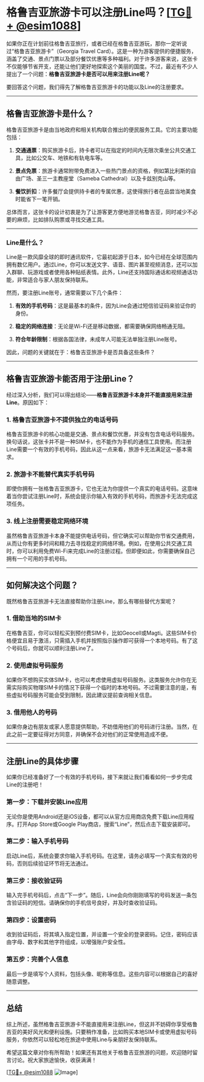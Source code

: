 # 格鲁吉亚旅游卡可以注册Line吗？[[TG💪+ @esim1088](https://t.me/s/esim1088)]

如果你正在计划前往格鲁吉亚旅行，或者已经在格鲁吉亚游玩，那你一定听说过“格鲁吉亚旅游卡”（Georgia Travel Card）。这是一种为游客提供的便捷服务，涵盖了交通、景点门票以及部分餐饮优惠等多种福利。对于许多游客来说，这张卡不仅能够节省开支，还能让他们更好地探索这个美丽的国度。不过，最近有不少人提出了一个问题：**格鲁吉亚旅游卡是否可以用来注册Line呢？**

要回答这个问题，我们得先了解格鲁吉亚旅游卡的功能以及Line的注册要求。

---

## 格鲁吉亚旅游卡是什么？

格鲁吉亚旅游卡是由当地政府和相关机构联合推出的便民服务工具。它的主要功能包括：

1. **交通通票**：购买旅游卡后，持卡者可以在指定的时间内无限次乘坐公共交通工具，比如公交车、地铁和有轨电车等。
   
2. **景点免票**：旅游卡通常附带免费进入一些热门景点的资格，例如第比利斯的自由广场、圣三一主教座堂（Sameba Cathedral）以及卡兹别克山等。
   
3. **餐饮折扣**：许多餐厅会提供持卡者的专属优惠，这使得旅行者在品尝当地美食时能省下一笔开销。

总体而言，这张卡的设计初衷是为了让游客更方便地游览格鲁吉亚，同时减少不必要的麻烦，比如排队购票或寻找交通工具。

---

### Line是什么？

Line是一款风靡全球的即时通讯软件，它最初起源于日本，如今已经在全球范围内拥有数亿用户。通过Line，你可以发送文字、语音、图片甚至视频消息，还可以加入群聊、玩游戏或者使用各种贴纸表情。此外，Line还支持国际通话和视频通话功能，非常适合与家人朋友保持联系。

然而，要注册Line账号，通常需要以下几个条件：

1. **有效的手机号码**：这是最基本的条件，因为Line会通过短信验证码来验证你的身份。
   
2. **稳定的网络连接**：无论是Wi-Fi还是移动数据，都需要确保网络畅通无阻。

3. **符合年龄限制**：根据各国法律，未成年人可能无法单独注册Line账号。

因此，问题的关键就在于：格鲁吉亚旅游卡是否具备这些条件？

---

## 格鲁吉亚旅游卡能否用于注册Line？

经过深入分析，我们可以得出结论——**格鲁吉亚旅游卡本身并不能直接用来注册Line**。原因如下：

### 1. 格鲁吉亚旅游卡不提供独立的电话号码

格鲁吉亚旅游卡的核心功能是交通、景点和餐饮优惠，并没有包含电话号码服务。换句话说，这张卡并不是一种SIM卡，也不能作为手机的通信工具使用。而注册Line需要一个有效的手机号码，因此从这一点来看，旅游卡无法满足这一基本需求。

### 2. 旅游卡不能替代真实手机号码

即使你拥有一张格鲁吉亚旅游卡，它也无法为你提供一个真实的电话号码。这意味着当你尝试注册Line时，系统会提示你输入有效的手机号码，而旅游卡无法完成这项任务。

### 3. 线上注册需要稳定网络环境

虽然格鲁吉亚旅游卡本身不能提供电话号码，但它确实可以帮助你节省交通费用，从而让你有更多时间和精力去寻找稳定的网络环境。例如，在使用公共交通工具时，你可以利用免费Wi-Fi来完成Line的注册过程。但即便如此，你需要确保自己拥有一个可用的手机号码。

---

## 如何解决这个问题？

既然格鲁吉亚旅游卡无法直接帮助你注册Line，那么有哪些替代方案呢？

### 1. 借助当地的SIM卡

在格鲁吉亚，你可以轻松买到预付费SIM卡，比如Geocell或Magti。这些SIM卡价格便宜且易于激活，只需插入手机并按照指示操作即可获得一个本地号码。有了这个号码后，你就可以顺利注册Line了。

### 2. 使用虚拟号码服务

如果你不想购买实体SIM卡，也可以考虑使用虚拟号码服务。这类服务允许你在无需实际购买物理SIM卡的情况下获得一个临时的本地号码。不过需要注意的是，有些虚拟号码服务可能会受到限制，因此建议提前查询相关信息。

### 3. 借用他人的号码

如果你身边有朋友或家人愿意提供帮助，不妨借用他们的号码进行注册。当然，在此之前一定要征得对方同意，并确保不会对他们的正常使用造成不便。

---

## 注册Line的具体步骤

如果你已经准备好了一个有效的手机号码，接下来就让我们看看如何一步步完成Line的注册吧！

### 第一步：下载并安装Line应用

无论你是使用Android还是iOS设备，都可以从官方应用商店免费下载Line应用程序。打开App Store或Google Play商店，搜索“Line”，然后点击下载安装即可。

### 第二步：输入手机号码

启动Line后，系统会要求你输入手机号码。在这里，请务必填写一个真实有效的号码，否则后续验证环节将无法通过。

### 第三步：接收验证码

输入完手机号码后，点击“下一步”。随后，Line会向你刚刚填写的号码发送一条包含验证码的短信。请确保你的手机信号良好，并及时查收验证码。

### 第四步：设置密码

收到验证码后，将其填入指定位置，并设置一个安全的登录密码。记住，密码应该由字母、数字和其他字符组成，以增强账户安全性。

### 第五步：完善个人信息

最后一步是填写个人资料，包括头像、昵称等信息。这些内容可以根据自己的喜好随意调整。

---

## 总结

综上所述，虽然格鲁吉亚旅游卡不能直接用来注册Line，但这并不妨碍你享受格鲁吉亚的美好风光和便利设施。只要稍作准备，比如购买本地SIM卡或使用虚拟号码服务，你依然可以轻松地在旅途中使用Line与亲朋好友保持联系。

希望这篇文章对你有所帮助！如果还有其他关于格鲁吉亚旅游的问题，欢迎随时留言讨论。祝大家旅途愉快，收获满满！

[[TG💪+ @esim1088](https://t.me/s/esim1088) ![Image](https://i.postimg.cc/4NQfJmqS/Snipaste-2025-05-13-00-14-12.png)]